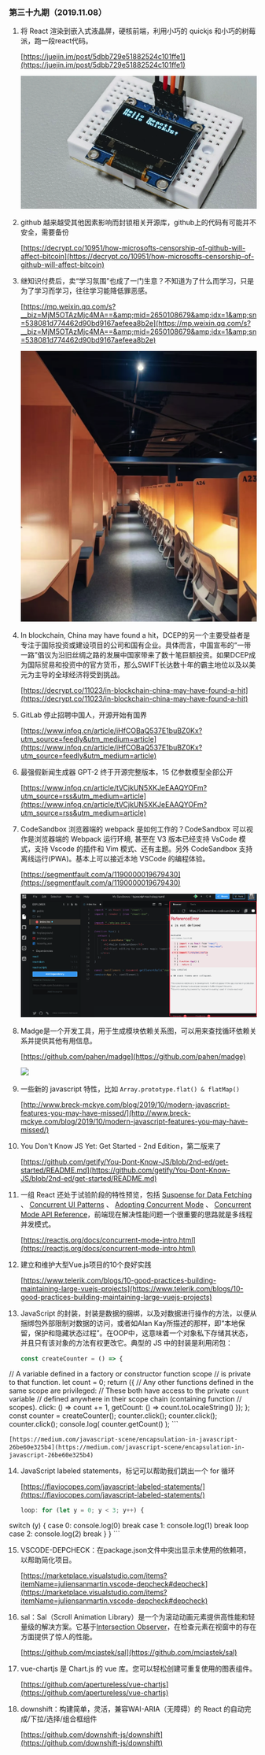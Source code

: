 ### 第三十九期（2019.11.08）

1. 将 React 渲染到嵌入式液晶屏，硬核前端，利用小巧的 quickjs 和小巧的树莓派，跑一段react代码。

	[https://juejin.im/post/5dbb729e51882524c101ffe1](https://juejin.im/post/5dbb729e51882524c101ffe1)

	![20191108122914.png](https://raw.githubusercontent.com/Joeycz/pics/master/20191108122914.png)

2. github 越来越受其他因素影响而封锁相关开源库，github上的代码有可能并不安全，需要备份

	[https://decrypt.co/10951/how-microsofts-censorship-of-github-will-affect-bitcoin](https://decrypt.co/10951/how-microsofts-censorship-of-github-will-affect-bitcoin)

3. 继知识付费后，卖“学习氛围”也成了一门生意？不知道为了什么而学习，只是为了学习而学习，往往学习能降低罪恶感。

	[https://mp.weixin.qq.com/s?__biz=MjM5OTAzMjc4MA==&amp;mid=2650108679&amp;idx=1&amp;sn=538081d774462d90bd9167aefeea8b2e](https://mp.weixin.qq.com/s?__biz=MjM5OTAzMjc4MA==&amp;mid=2650108679&amp;idx=1&amp;sn=538081d774462d90bd9167aefeea8b2e)

	![20191108124501.png](https://raw.githubusercontent.com/Joeycz/pics/master/20191108124501.png)

4. In blockchain, China may have found a hit，DCEP的另一个主要受益者是专注于国际投资或建设项目的公司和国有企业。具体而言，中国宣布的“一带一路”倡议为沿旧丝绸之路的发展中国家带来了数十笔巨额投资。如果DCEP成为国际贸易和投资中的官方货币，那么SWIFT长达数十年的霸主地位以及以美元为主导的全球经济将受到挑战。

	[https://decrypt.co/11023/in-blockchain-china-may-have-found-a-hit](https://decrypt.co/11023/in-blockchain-china-may-have-found-a-hit)

5. GitLab 停止招聘中国人，开源开始有国界

	[https://www.infoq.cn/article/iHfCOBaQ537E1buBZ0Kx?utm_source=feedly&utm_medium=article](https://www.infoq.cn/article/iHfCOBaQ537E1buBZ0Kx?utm_source=feedly&utm_medium=article)

6. 最强假新闻生成器 GPT-2 终于开源完整版本，15 亿参数模型全部公开

	[https://www.infoq.cn/article/tVCjkUN5XKJeEAAQYOFm?utm_source=rss&utm_medium=article](https://www.infoq.cn/article/tVCjkUN5XKJeEAAQYOFm?utm_source=rss&utm_medium=article)

7. CodeSandbox 浏览器端的 webpack 是如何工作的？CodeSandbox 可以视作是浏览器端的 Webpack 运行环境, 甚至在 V3 版本已经支持 VsCode 模式，支持 Vscode 的插件和 Vim 模式、还有主题。另外 CodeSandbox 支持离线运行(PWA)。基本上可以接近本地 VSCode 的编程体验。

	[https://segmentfault.com/a/1190000019679430](https://segmentfault.com/a/1190000019679430)

	![20191108124855.png](https://raw.githubusercontent.com/Joeycz/pics/master/20191108124855.png)

8. Madge是一个开发工具，用于生成模块依赖关系图，可以用来查找循环依赖关系并提供其他有用信息。

	[https://github.com/pahen/madge](https://github.com/pahen/madge)

	![](http://pahen.github.io/madge/madge.svg)

9. 一些新的 javascript 特性，比如 `Array.prototype.flat() & flatMap()`

	[http://www.breck-mckye.com/blog/2019/10/modern-javascript-features-you-may-have-missed/](http://www.breck-mckye.com/blog/2019/10/modern-javascript-features-you-may-have-missed/)

10. You Don't Know JS Yet: Get Started - 2nd Edition，第二版来了

	[https://github.com/getify/You-Dont-Know-JS/blob/2nd-ed/get-started/README.md](https://github.com/getify/You-Dont-Know-JS/blob/2nd-ed/get-started/README.md)

11. 一组 React 还处于试验阶段的特性预览，包括 [Suspense for Data Fetching](https://reactjs.org/docs/concurrent-mode-suspense.html) 、 [Concurrent UI Patterns](https://reactjs.org/docs/concurrent-mode-patterns.html) 、 [Adopting Concurrent Mode](https://reactjs.org/docs/concurrent-mode-adoption.html) 、 [Concurrent Mode API Reference](https://reactjs.org/docs/concurrent-mode-reference.html)，前端现在解决性能问题一个很重要的思路就是多线程并发模式。

	[https://reactjs.org/docs/concurrent-mode-intro.html](https://reactjs.org/docs/concurrent-mode-intro.html)

12. 建立和维护大型Vue.js项目的10个良好实践

	[https://www.telerik.com/blogs/10-good-practices-building-maintaining-large-vuejs-projects](https://www.telerik.com/blogs/10-good-practices-building-maintaining-large-vuejs-projects)

13. JavaScript 的封装，封装是数据的捆绑，以及对数据进行操作的方法，以便从捆绑包外部限制对数据的访问，或者如Alan Kay所描述的那样，即“本地保留，保护和隐藏状态过程”。在OOP中，这意味着一个对象私下存储其状态，并且只有该对象的方法有权更改它。典型的 JS 中的封装是利用闭包：

	```js
	const createCounter = () => {
  // A variable defined in a factory or constructor function scope
  // is private to that function.
  let count = 0;
	return ({
			// Any other functions defined in the same scope are privileged:
			// These both have access to the private `count` variable
			// defined anywhere in their scope chain (containing function
			// scopes).
			click: () => count += 1,
			getCount: () => count.toLocaleString()
		});
	};
	const counter = createCounter();
	counter.click();
	counter.click();
	counter.click();
	console.log(
		counter.getCount()
	);
	```

	[https://medium.com/javascript-scene/encapsulation-in-javascript-26be60e325b4](https://medium.com/javascript-scene/encapsulation-in-javascript-26be60e325b4)

14. JavaScript labeled statements，标记可以帮助我们跳出一个 for 循环

	[https://flaviocopes.com/javascript-labeled-statements/](https://flaviocopes.com/javascript-labeled-statements/)

	```js
	loop: for (let y = 0; y < 3; y++) {
  switch (y) {
    case 0:
      console.log(0)
      break
    case 1:
      console.log(1)
      break loop
    case 2:
      console.log(2)
      break
  	}
	}
	```

15. VSCODE-DEPCHECK：在package.json文件中突出显示未使用的依赖项，以帮助简化项目。

	[https://marketplace.visualstudio.com/items?itemName=juliensanmartin.vscode-depcheck#depcheck](https://marketplace.visualstudio.com/items?itemName=juliensanmartin.vscode-depcheck#depcheck)

16. sal：Sal（Scroll Animation Library）是一个为滚动动画元素提供高性能和轻量级的解决方案。它基于[Intersection Observer](https://developer.mozilla.org/en-US/docs/Web/API/Intersection_Observer_API)，在检查元素在视窗中的存在方面提供了惊人的性能。

	[https://github.com/mciastek/sal](https://github.com/mciastek/sal)

17. vue-chartjs 是 Chart.js 的 vue 库。您可以轻松创建可重复使用的图表组件。

	[https://github.com/apertureless/vue-chartjs](https://github.com/apertureless/vue-chartjs)

18. downshift：构建简单，灵活，兼容WAI-ARIA（无障碍）的 React 的自动完成/下拉/选择/组合框组件

	[https://github.com/downshift-js/downshift](https://github.com/downshift-js/downshift)